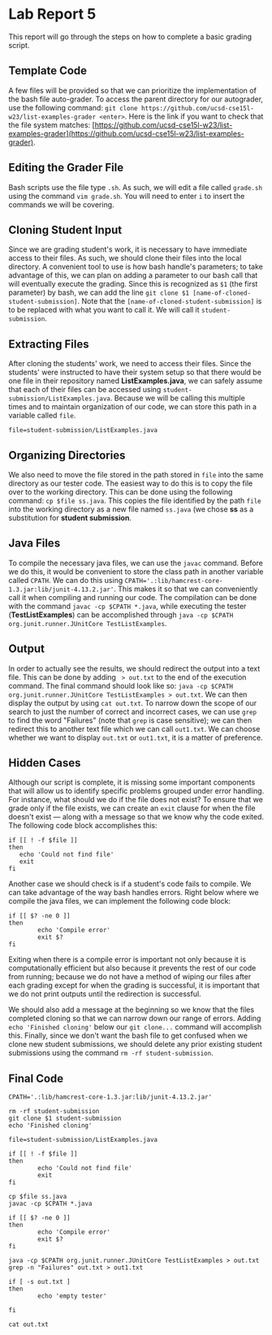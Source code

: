 # Lab Report 5
This report will go through the steps on how to complete a basic grading script. 

## Template Code
A few files will be provided so that we can prioritize the implementation of the bash file auto-grader. To access the parent directory for our autograder, use the following command: `git clone https://github.com/ucsd-cse15l-w23/list-examples-grader <enter>`. Here is the link if you want to check that the file system matches: [https://github.com/ucsd-cse15l-w23/list-examples-grader](https://github.com/ucsd-cse15l-w23/list-examples-grader). 

## Editing the Grader File
Bash scripts use the file type `.sh`. As such, we will edit a file called `grade.sh` using the command `vim grade.sh`. You will need to enter `i` to insert the commands we will be covering. 

## Cloning Student Input
Since we are grading student's work, it is necessary to have immediate access to their files. As such, we should clone their files into the local directory. A convenient tool to use is how bash handle's parameters; to take advantage of this, we can plan on adding a parameter to our bash call that will eventually execute the grading. Since this is recognized as `$1` (the first parameter) by bash, we can add the line `git clone $1 [name-of-cloned-student-submission]`. Note that the `[name-of-cloned-student-submission]` is to be replaced with what you want to call it. We will call it `student-submission`. 

## Extracting Files
After cloning the students' work, we need to access their files. Since the students' were instructed to have their system setup so that there would be one file in their repository named **ListExamples.java**, we can safely assume that each of their files can be accessed using `student-submission/ListExamples.java`. Because we will be calling this multiple times and to maintain organization of our code, we can store this path in a variable called `file`. 

`file=student-submission/ListExamples.java`

## Organizing Directories
We also need to move the file stored in the path stored in `file` into the same directory as our tester code. The easiest way to do this is to copy the file over to the working directory. This can be done using the following command: `cp $file ss.java`. This copies the file identified by the path `file` into the working directory as a new file named `ss.java` (we chose **ss** as a substitution for **student submission**. 

## Java Files
To compile the necessary java files, we can use the `javac` command. Before we do this, it would be convenient to store the class path in another variable called `CPATH`. We can do this using `CPATH='.:lib/hamcrest-core-1.3.jar:lib/junit-4.13.2.jar'`. This makes it so that we can conveniently call it when compiling and running our code. The compilation can be done with the command `javac -cp $CPATH *.java`, while executing the tester (**TestListExamples**) can be accomplished through `java -cp $CPATH org.junit.runner.JUnitCore TestListExamples`. 


## Output
In order to actually see the results, we should redirect the output into a text file. This can be done by adding ` > out.txt` to the end of the execution command. The final command should look like so: `java -cp $CPATH org.junit.runner.JUnitCore TestListExamples > out.txt`. We can then display the output by using `cat out.txt`. To narrow down the scope of our search to just the number of correct and incorrect cases, we can use `grep` to find the word "Failures" (note that `grep` is case sensitive); we can then redirect this to another text file which we can call `out1.txt`. We can choose whether we want to display `out.txt` or `out1.txt`, it is a matter of preference. 

## Hidden Cases
Although our script is complete, it is missing some important components that will allow us to identify specific problems grouped under error handling. For instance, what should we do if the file does not exist? To ensure that we grade only if the file exists, we can create an `exit` clause for when the file doesn't exist — along with a message so that we know why the code exited. The following code block accomplishes this: 

```
if [[ ! -f $file ]]
then
   echo 'Could not find file'
   exit
fi
```
Another case we should check is if a student's code fails to compile. We can take advantage of the way bash handles errors. Right below where we compile the java files, we can implement the following code block: 

```
if [[ $? -ne 0 ]]
then
        echo 'Compile error'
        exit $?
fi
```
Exiting when there is a compile error is important not only because it is computationally efficient but also because it prevents the rest of our code from running; because we do not have a method of wiping our files after each grading except for when the grading is successful, it is important that we do not print outputs until the redirection is successful. 

We should also add a message at the beginning so we know that the files completed cloning so that we can narrow down our range of errors. Adding `echo 'Finished cloning'` below our `git clone...` command will accomplish this. Finally, since we don't want the bash file to get confused when we clone new student submissions, we should delete any prior existing student submissions using the command `rm -rf student-submission`. 


## Final Code
```
CPATH='.:lib/hamcrest-core-1.3.jar:lib/junit-4.13.2.jar'

rm -rf student-submission
git clone $1 student-submission
echo 'Finished cloning'

file=student-submission/ListExamples.java

if [[ ! -f $file ]]
then
        echo 'Could not find file'
        exit
fi

cp $file ss.java
javac -cp $CPATH *.java

if [[ $? -ne 0 ]]
then
        echo 'Compile error'
        exit $?
fi

java -cp $CPATH org.junit.runner.JUnitCore TestListExamples > out.txt
grep -n "Failures" out.txt > out1.txt

if [ -s out.txt ]
then
        echo 'empty tester'

fi

cat out.txt
```
